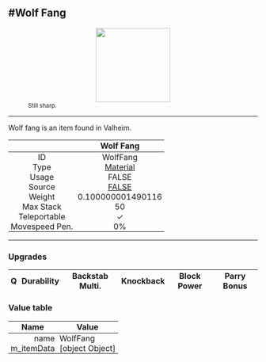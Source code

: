 <meta property="og:title" content="Wolf Fang - MoreValheim" /><meta property="og:type" content="website" /><meta property="og:image" content="/assets/wolf_fang.png" /><meta property="og:description" content="Wolf Fang is an item found in Valheim." /><meta name="theme-color" content="#546D78"><meta name="twitter:card" content="summary_large_image">
#Wolf Fang
-------------
<style>img {width:20px;}.tb {width:150px;display: block;margin-left: auto;margin-right: auto;}</style>

<style>.md-typeset table:not([class]) th:not([align]) {min-width:unset!important;}</style>
<style>td{padding:0em 0.3em!important;text-align:center!important;border-left:.05rem solid var(--md-default-fg-color--lightest)}</style>

<style>th{padding:0.1em 0.3em!important;text-align:center!important;font-weight:bold}</style>

<style>pre{text-align:right!important}</style>
<style>table tr td:first-child {border-left: 0;};</style>

<figure><img src="/assets/wolf_fang.png" class="tb" /><figcaption><small>Still sharp.</small></figcaption></figure>

-------------

Wolf fang is an item found in Valheim.

|        | Wolf Fang              |
| ----------- | ------------------------------------ |
| ID |WolfFang
| Type | [Material](../../types/material)
| Usage | FALSE<br>
| Source | [FALSE](../../items/false)
| Weight | 0.100000001490116 |
| Max Stack | 50 |
| Teleportable | ✓
| Movespeed Pen. | 0%


-------------

### Upgrades
| Q | Durability | Backstab Multi. | Knockback | Block Power | Parry Bonus
| - | - | - | - | - | - 


### Value table
| Name | Value
| - | - |
| <div style="text-align:right">name</div> | <div style="text-align:left">WolfFang</div> | 
| <div style="text-align:right">m_itemData</div> | <div style="text-align:left">[object Object]</div> | 